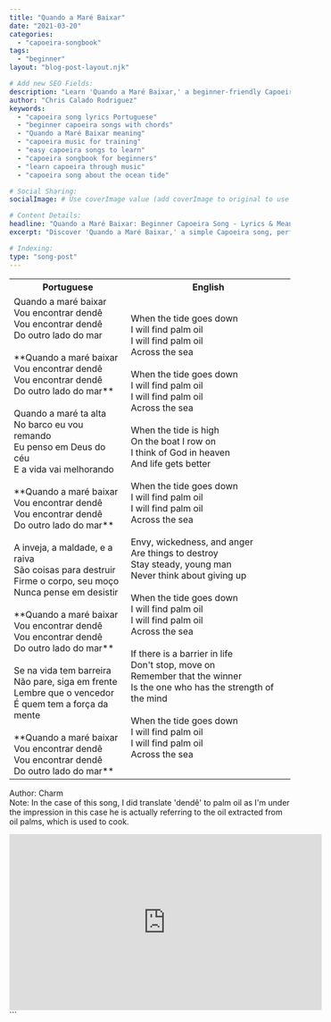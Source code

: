 ```yaml
---
title: "Quando a Maré Baixar"
date: "2021-03-20"
categories:
  - "capoeira-songbook"
tags:
  - "beginner"
layout: "blog-post-layout.njk"

# Add new SEO Fields:
description: "Learn 'Quando a Maré Baixar,' a beginner-friendly Capoeira song. Explore lyrics, meaning, and improve your Portuguese & rhythm!"
author: "Chris Calado Rodriguez"
keywords:
  - "capoeira song lyrics Portuguese"
  - "beginner capoeira songs with chords"
  - "Quando a Maré Baixar meaning"
  - "capoeira music for training"
  - "easy capoeira songs to learn"
  - "capoeira songbook for beginners"
  - "learn capoeira through music"
  - "capoeira song about the ocean tide"

# Social Sharing:
socialImage: # Use coverImage value (add coverImage to original to use this)

# Content Details:
headline: "Quando a Maré Baixar: Beginner Capoeira Song - Lyrics & Meaning"
excerpt: "Discover 'Quando a Maré Baixar,' a simple Capoeira song, perfect for beginners learning Portuguese and Capoeira rhythms."

# Indexing:
type: "song-post"
---
```


<table class="capoeira-table">
    <tr class="header-row">
        <th>Portuguese</th>
        <th>English</th>
    </tr>
    <tr>
        <td>Quando a maré baixar<br>
Vou encontrar dendê<br>
Vou encontrar dendê<br>
Do outro lado do mar<br><br>
**Quando a maré baixar<br>
Vou encontrar dendê<br>
Vou encontrar dendê<br>
Do outro lado do mar**<br><br>
Quando a maré ta alta<br>
No barco eu vou remando<br>
Eu penso em Deus do céu<br>
E a vida vai melhorando<br>
<br>
**Quando a maré baixar<br>
Vou encontrar dendê<br>
Vou encontrar dendê<br>
Do outro lado do mar**<br><br>
A inveja, a maldade, e a raiva<br>
São coisas para destruir<br>
Firme o corpo, seu moço<br>
Nunca pense em desistir<br><br>
**Quando a maré baixar<br>
Vou encontrar dendê<br>
Vou encontrar dendê<br>
Do outro lado do mar**<br><br>
Se na vida tem barreira<br>
Não pare, siga em frente<br>
Lembre que o vencedor<br>
É quem tem a força da mente<br><br>
**Quando a maré baixar<br>
Vou encontrar dendê<br>
Vou encontrar dendê<br>
Do outro lado do mar**</td>
        <td>When the tide goes down<br>
I will find palm oil<br>
I will find palm oil<br>
Across the sea<br><br>
When the tide goes down<br>
I will find palm oil<br>
I will find palm oil<br>
Across the sea<br><br>
When the tide is high<br>
On the boat I row on<br>
I think of God in heaven<br>
And life gets better<br><br>
When the tide goes down<br>
I will find palm oil<br>
I will find palm oil<br>
Across the sea<br><br>
Envy, wickedness, and anger<br>
Are things to destroy<br>
Stay steady, young man<br>
Never think about giving up<br><br>
When the tide goes down<br>
I will find palm oil<br>
I will find palm oil<br>
Across the sea<br><br>
If there is a barrier in life<br>
Don't stop, move on<br>
Remember that the winner<br>
Is the one who has the strength of the mind<br><br>
When the tide goes down<br>
I will find palm oil<br>
I will find palm oil<br>
Across the sea</td>
    </tr>
</table>
<figcaption>

Author: Charm  
Note: In the case of this song, I did translate 'dendê' to palm oil as I'm under the impression in this case he is actually referring to the oil extracted from oil palms, which is used to cook.

</figcaption>

<iframe width="560" height="315" src="https://www.youtube.com/embed/B4iK6VkagIg" title="YouTube video player" frameborder="0" allow="accelerometer; autoplay; clipboard-write; encrypted-media; gyroscope; picture-in-picture" allowfullscreen></iframe>
```